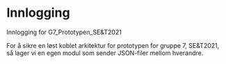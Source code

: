 # Innlogging
Innlogging for G7_Prototypen_SE&amp;T2021

For å sikre en løst koblet arkitektur for prototypen for gruppe 7, SE&T2021, så lager vi en egen modul som sender JSON-filer mellom hverandre. 
